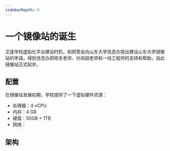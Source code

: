 ```yaml
---
sidebarDepth: 0
---
```

# 一个镜像站的诞生

正逢学校虚拟化平台建设时机，和网管会向山东大学信息办提出建设山东大学镜像站的申请。得到信息办郭晓冬老师、孙凤超老师和一线工程师的支持和帮助，自此镜像站正式起步。

## 配置

在镜像站发展初期，学校提供了一下虚拟硬件资源：

- 处理器：4 vCPU
- 内存：4 GB
- 硬盘：50GB + 1TB
- 网络：

## 架构

